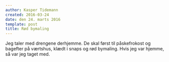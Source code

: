 ```yaml
---
author: Kasper Tidemann
created: 2016-03-24
date: den 24. marts 2016
template: post
title: Rød bymaling
---
```


Jeg taler med drengene derhjemme. De skal først til påskefrokost og bagefter på værtshus, klædt i snaps og rød bymaling. Hvis jeg var hjemme, så var jeg taget med.